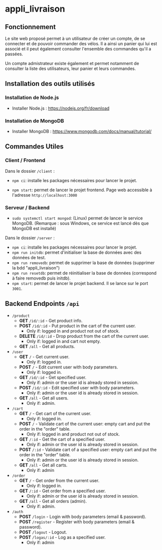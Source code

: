 # appli_livraison

## Fonctionnement

Le site web proposé permet à un utilisateur de créer un compte, de se connecter et de pouvoir commander des vélos. Il a ainsi un panier qui lui est associé et il peut également consulter l'ensemble des commandes qu'il a passées.

Un compte admistrateur existe également et permet notamment de consulter la liste des utilisateurs, leur panier et leurs commandes.

## Installation des outils utilisés

### Installation de Node.js

-   Installer Node.js : https://nodejs.org/fr/download

### Installation de MongoDB

-   Installer MongoDB : https://www.mongodb.com/docs/manual/tutorial/

## Commandes Utiles

### Client / Frontend

Dans le dossier `/client` :

-   `npm ci`: installe les packages nécessaires pour lancer le projet.

-   `npm start`: permet de lancer le projet frontend. Page web accessible à l'adresse `http://localhost:3000`

### Serveur / Backend

-   `sudo systemctl start mongod`: (Linux) permet de lancer le service MongoDB. (Remarque : sous Windows, ce service est lancé dès que MongoDB est installé)

Dans le dossier `/server` :

-   `npm ci`: installe les packages nécessaires pour lancer le projet.
-   `npm run initdb`: permet d'initialiser la base de données avec des données de test.
-   `npm run removedb`: permet de supprimer la base de données (supprimer la bdd "appli_livraison")
-   `npm run resetdb`: permet de réinitialiser la base de données (correspond à faire removedb puis initdb).
-   `npm start`: permet de lancer le projet backend. Il se lance sur le port `3001`.

## Backend Endpoints `/api`

-   `/product`
    -   **GET** `/id/:id` - Get product info.
    -   **POST** `/id/:id` - Put product in the cart of the current user.
        -   Only if: logged in and product not out of stock.
    -   **DELETE** `/id/:id` - Drop product from the cart of the current user.
        -   Only if: logged in and cart not empty.
    -   **GET** `/all` - Get all products.
-   `/user`
    -   **GET** `/` - Get current user.
        -   Only if: logged in.
    -   **POST** `/` - Edit current user with body parameters.
        -   Only if: logged in.
    -   **GET** `/id/:id` - Get specified user.
        -   Only if: admin or the user id is already stored in session.
    -   **POST** `/id/:id` - Edit specified user with body parameters.
        -   Only if: admin or the user id is already stored in session.
    -   **GET** `/all` - Get all users.
        -   Only if: admin.
-   `/cart`
    -   **GET** `/` - Get cart of the current user.
        -   Only if: logged in.
    -   **POST** `/` - Validate cart of the current user: empty cart and put the order in the "order" table.
        -   Only if: logged in and product not out of stock.
    -   **GET** `/:id` - Get the cart of a specified user.
        -   Only if: admin or the user id is already stored in session.
    -   **POST** `/:id` - Validate cart of a specified user: empty cart and put the order in the "order" table.
        -   Only if: admin or the user id is already stored in session.
    -   **GET** `/all` - Get all carts.
        -   Only if: admin
-   `/order`
    -   **GET** `/` - Get order from the current user.
        -   Only if: logged in.
    -   **GET** `/:id` - Get order from a specified user.
        -   Only if: admin or the user id is already stored in session.
    -   **GET** `/all` - Get all orders (admin).
        -   Only if: admin.
-   `/auth`
    -   **POST** `/login` - Login with body parameters (email & password).
    -   **POST** `/register` - Register with body parameters (email & password).
    -   **POST** `/logout` - Logout.
    -   **POST** `/logas/:id` - Log as a specified user.
        -   Only if: admin
